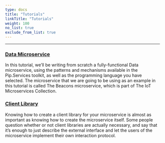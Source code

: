 ```yaml
---
type: docs
title: "Tutorials"
linkTitle: "Tutorials" 
weight: 100
no_list: true
exclude_from_list: true
---
```

---

### [Data Microservice](data_microservice)

In this tutorial, we’ll be writing from scratch a fully-functional Data microservice, using the patterns and mechanisms available in the Pip.Services toolkit, as well as the programming language you have selected. The microservice that we are going to be using as an example in this tutorial is called The Beacons microservice, which is part of The IoT Microservices Collection.


### [Client Library](client_library)

Knowing how to create a client library for your microservice is almost as important as knowing how to create the microservice itself. Some people question whether or not client libraries are actually necessary, and say that it’s enough to just describe the external interface and let the users of the microservice implement their own interaction protocol.
